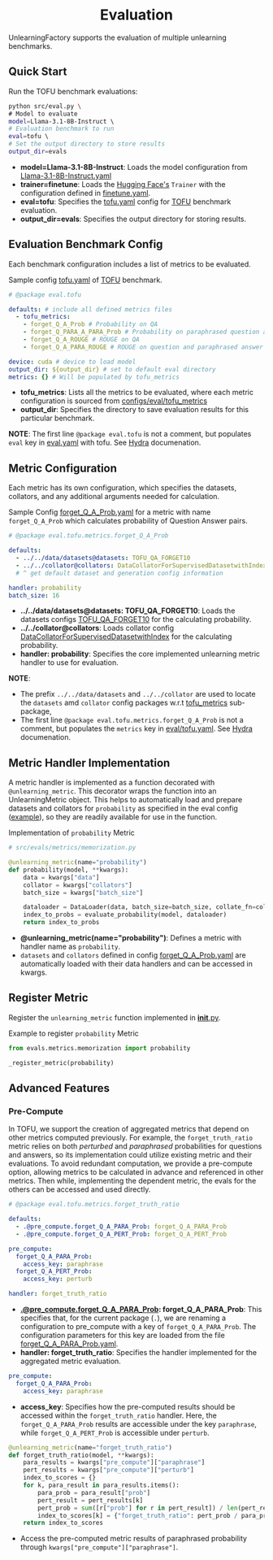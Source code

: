 <div align="center">    
 
# Evaluation

</div>

UnlearningFactory supports the evaluation of multiple unlearning benchmarks.



## Quick Start
Run the TOFU benchmark evaluations:
```bash
python src/eval.py \
# Model to evaluate
model=Llama-3.1-8B-Instruct \ 
# Evaluation benchmark to run
eval=tofu \ 
# Set the output directory to store results
output_dir=evals 
```

- **model=Llama-3.1-8B-Instruct**: Loads the model configuration from [Llama-3.1-8B-Instruct.yaml](../configs/model/Llama-3.1-8B-Instruct.yaml)
- **trainer=finetune**: Loads the [Hugging Face's](https://github.com/huggingface/transformers/blob/v4.45.1/src/transformers/trainer.py) `Trainer` with the configuration defined in [finetune.yaml](../configs/trainer/finetune.yaml).
- **eval=tofu**: Specifies the [tofu.yaml](../configs/eval/tofu.yaml) config for [TOFU](https://arxiv.org/abs/2401.06121) benchmark evaluation.
- **output_dir=evals**: Specifies the output directory for storing results.


## Evaluation Benchmark Config

Each benchmark configuration includes a list of metrics to be evaluated.

Sample config [tofu.yaml](../configs/eval/tofu.yaml) of [TOFU](https://arxiv.org/abs/2401.06121) benchmark.
```yaml
# @package eval.tofu

defaults: # include all defined metrics files
  - tofu_metrics: 
    - forget_Q_A_Prob # Probability on QA
    - forget_Q_PARA_A_PARA_Prob # Probability on paraphrased question and paraphrased anser
    - forget_Q_A_ROUGE # ROUGE on QA
    - forget_Q_A_PARA_ROUGE # ROUGE on question and paraphrased answer

device: cuda # device to load model
output_dir: ${output_dir} # set to default eval directory
metrics: {} # Will be populated by tofu_metrics
```

- **tofu_metrics**: Lists all the metrics to be evaluated, where each metric configuration is sourced from [configs/eval/tofu_metrics](../configs/eval/tofu_metrics/)
- **output_dir**: Specifies the directory to save evaluation results for this particular benchmark.

__NOTE__: The first line `@package eval.tofu` is not a comment, but populates `eval` key in [eval.yaml](../configs/eval.yaml) with tofu. See [Hydra](https://hydra.cc/docs/upgrades/0.11_to_1.0/adding_a_package_directive/) documenation.


## Metric Configuration


Each metric has its own configuration, which specifies the datasets, collators, and any additional arguments needed for calculation.

Sample Config [forget_Q_A_Prob.yaml](../configs/eval/tofu_metrics/forget_Q_A_Prob.yaml) for a metric with name `forget_Q_A_Prob` which calculates probability of Question Answer pairs.
```yaml
# @package eval.tofu.metrics.forget_Q_A_Prob

defaults:
  - ../../data/datasets@datasets: TOFU_QA_FORGET10
  - ../../collator@collators: DataCollatorForSupervisedDatasetwithIndex
  # ^ get default dataset and generation config information

handler: probability
batch_size: 16
```

- **../../data/datasets@datasets: TOFU_QA_FORGET10**: Loads the datasets configs [TOFU_QA_FORGET10](../configs/data/datasets/TOFU_QA_FORGET10.yaml) for the calculating probability. 
- **../../collator@collators**: Loads collator config [DataCollatorForSupervisedDatasetwithIndex](../configs/collator/DataCollatorForSupervisedDatasetwithIndex.yaml) for the calculating probability.
- **handler: probability**: Specifies the core implemented unlearning metric handler to use for evaluation.


__NOTE__: 
- The prefix `../../data/datasets` and `../../collator` are used to locate the `datasets` amd `collator` config packages w.r.t [tofu_metrics](../configs/eval/tofu_metrics/) sub-package,
- The first line `@package eval.tofu.metrics.forget_Q_A_Prob` is not a comment, but populates the `metrics` key in [eval/tofu.yaml](../configs/eval/tofu.yaml). See [Hydra](https://hydra.cc/docs/upgrades/0.11_to_1.0/adding_a_package_directive/) documenation.

## Metric Handler Implementation




A metric handler is implemented as a function decorated with `@unlearning_metric`. This decorator wraps the function into an UnlearningMetric object. This helps to automatically load and prepare datasets and collators for `probability` as specified in the eval config ([example](../configs/eval/tofu_metrics/forget_Q_A_Prob.yaml)), so they are readily available for use in the function.

Implementation of `probability` Metric

```python
# src/evals/metrics/memorization.py

@unlearning_metric(name="probability")
def probability(model, **kwargs):
    data = kwargs["data"]
    collator = kwargs["collators"]
    batch_size = kwargs["batch_size"]

    dataloader = DataLoader(data, batch_size=batch_size, collate_fn=collator)
    index_to_probs = evaluate_probability(model, dataloader)
    return index_to_probs
```

- **@unlearning_metric(name="probability")**: Defines a metric with handler name as `probability`.
- `datasets` and `collators` defined in config [forget_Q_A_Prob.yaml](../configs/eval/tofu_metrics/forget_Q_A_Prob.yaml) are automatically loaded with their data handlers and can be accessed in kwargs.


## Register Metric

Register the `unlearning_metric` function implemented in [__init__.py](../src/evals/metrics/__init__.py).

Example to register  `probability` Metric

```python
from evals.metrics.memorization import probability

_register_metric(probability)
```

## Advanced Features

### Pre-Compute

In TOFU, we support the creation of aggregated metrics that depend on other metrics computed previously. For example, the `forget_truth_ratio` metric relies on both *perturbed* and *paraphrased* probabilities for questions and answers, so its implementation could utilize existing metric and their evaluations. To avoid redundant computation, we provide a pre-compute option, allowing metrics to be calculated in advance and referenced in other metrics. Then while, implementing the dependent metric, the evals for the others can be accessed and used directly.

```yaml
# @package eval.tofu.metrics.forget_truth_ratio

defaults:
  - .@pre_compute.forget_Q_A_PARA_Prob: forget_Q_A_PARA_Prob
  - .@pre_compute.forget_Q_A_PERT_Prob: forget_Q_A_PERT_Prob

pre_compute:
  forget_Q_A_PARA_Prob:
    access_key: paraphrase
  forget_Q_A_PERT_Prob:
    access_key: perturb

handler: forget_truth_ratio
```
- **.@pre_compute.forget_Q_A_PARA_Prob: forget_Q_A_PARA_Prob**: This specifies that, for the current package (`.`), we are renaming a configuration to pre_compute with a key of `forget_Q_A_PARA_Prob`. The configuration parameters for this key are loaded from the file [forget_Q_A_PARA_Prob.yaml](../configs/eval/tofu_metrics/forget_Q_A_PARA_Prob.yaml).
- **handler: forget_truth_ratio**: Specifies the handler implemented for the aggregated metric evaluation.
  
```yaml
pre_compute:
  forget_Q_A_PARA_Prob:
    access_key: paraphrase
```
- **access_key**: Specifies how the pre-computed results should be accessed within the `forget_truth_ratio` handler. Here, the `forget_Q_A_PARA_Prob` results are accessible under the key `paraphrase`, while `forget_Q_A_PERT_Prob` is accessible under `perturb`.

```python
@unlearning_metric(name="forget_truth_ratio")
def forget_truth_ratio(model, **kwargs):
    para_results = kwargs["pre_compute"]["paraphrase"]
    pert_results = kwargs["pre_compute"]["perturb"]
    index_to_scores = {}
    for k, para_result in para_results.items():
        para_prob = para_result["prob"]
        pert_result = pert_results[k]
        pert_prob = sum([r["prob"] for r in pert_result]) / len(pert_result)
        index_to_scores[k] = {"forget_truth_ratio": pert_prob / para_prob}
    return index_to_scores
```
- Access the pre-computed metric results of paraphrased probability through `kwargs["pre_compute"]["paraphrase"]`.
